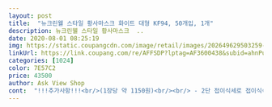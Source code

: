 ```yaml
---
layout: post 
title:  "뉴크린웰 스타일 황사마스크 화이트 대형 KF94, 50개입, 1개" 
description: 뉴크린웰 스타일 황사마스크  ..
date: 2020-08-01 08:25:19 
img: https://static.coupangcdn.com/image/retail/images/202649629503259-7421aaac-c103-4d39-b131-5bca40033bde.jpg 
linkUrl: https://link.coupang.com/re/AFFSDP?lptag=AF3600438&subid=ahnPublicAsk&pageKey=1692674303&itemId=2881979650&vendorItemId=70871089640&traceid=V0-113-1cd94ac19ec3f342 
categories: [1024] 
color: 7E57C2 
price: 43500 
author: Ask View Shop 
cont:  "!!!추가사항!!!<br/>(1장당 약 1150원)<br/><br/> - 2단 접이식세로 접이식속칭 새 부리형<br/><br/> - 3단 접이식(저는 3단 접이식을 선호합니다.<br/>)<br/><br/> - 가격코로나 이전보단 비싸지만,<br/><br/> - 요즘 쿠팡에서 마스크 물량이 슬슬 잘 풀리는 것 같아<br/><br/> - 이번 마스크 대란을 겪으면서 시중에 마스크 브랜드가<br/><br/> - 일단 샀다는거에 초특급 대만족<br/><br/> - 주요 구매 포인트를 모두 충족<br/><br/> - 한박스에 50개입 대용량(지금은 약국에서 인당 구매수량이<br/><br/> -<br/> -<br/> -(추가 후기 2020.<br/>06.<br/>29.<br/>)<br/> -<br/><br/><br/> -<br/> -<br/><br/> -<br/>1,500원이니 일단 지금 좀 더 사놓고 보자는 입장은 공마보다<br/>1.<br/> 4중필터인가(생각보다 3중짜리가 많습니다.<br/>)<br/>10장이지만 어쨌든 매주 사모을 필요가 없어졌다.<br/>)<br/>1개만 개봉해서 써봤습니다.<br/> 냄새가 조금 나긴 합니다.<br/><br/>2.<br/> 2단 접이식인가 3단 접이식인가<br/>3.<br/> 원재료가 국산인가<br/>4.<br/> 제조국이 대한민국인가<br/>5.<br/> 피부과 테스트 유무(생각보다 테스트 거쳤다고 홍보하는<br/>50개 딱 맞네요.<br/><br/>50개가 맞으시면 그 다음 과정이 필요합니다.<br/><br/>57,430원에 사신 분들이 많으실 겁니다.<br/><br/>6.<br/> KF94 인가(갑갑할 수는 있는데 이게 더 잘 차단한다는<br/>6월 26일 새벽부터 오전까지 물량을 엄청 풀었네요.<br/><br/>6월26일 자정 지나서 재고가 확보된 것 같았습니다.<br/><br/>7.<br/> 식약처 인증 유무(당연히 있어야하므로 없으면 식약처에 신고감)<br/>7월부턴 공적마스크 공급이 중단되고, 현재 공적마스크 가격이<br/>8.<br/> 1개씩 개별 포장이 되어 있는가<br/>kf94를 꼭 써야하는 직종이라 항상 마스크 걱정이었는데 100개나 있으니 이제 마스크 걱정은 안 해도 될 듯요<br/>MB필터는 유명하진 않아도 양심적인 한 공장에서 파시는 사이트에서 사다가 여태 썼네요.<br/>중간중간 공적마스크사고 진짜 비싸게 급해서 산거ㅠㅠ 아껴쓰고ㅜㅜ<br/>■ 가격 57,430원(개당 약 1,149원)<br/>■ 구매일시 2020.<br/>06.<br/>26.<br/> 0435<br/>■ 구매제한 1일 1개(50개입 1세트)<br/>■ 단점 아직은 모르겠네요.<br/> 당장은 기존에 사둔 공적마스크부터 쓸거라<br/>■ 사용기한2023.<br/>06.<br/>22.<br/><br/>■ 장점<br/>■ 제품크기 Large 대형 / 3단 접이식<br/>■ 제품특징<br/>● 2020.<br/> 6.<br/> 24.<br/> 착용후기 추가로 남깁니다●<br/>♤ 가격 설정이 판매자와 소비자간 심리전이 좀 있는듯 합니다.<br/><br/>감사합니다쿠팡<br/>개수 세실때 잘못 세실 가능성 있어요.<br/><br/>개수는 다행히도 50개 딱 맞았아요.<br/><br/>개인적으로 제 피부에도 맞으려나 하고 엄청 걱정했어요ㅠ<br/>개인적인 감상은 이거구요.<br/> 그래도 이걸 사서 다행ㅠㅠ<br/>거기다가  다른 공적 마스크보다 얇아서 숨쉬기도 편한 듯요.<br/><br/>고객센터 통해서 신청하세요.<br/> Hurry Up!!!<br/>고맙습니다 쿠팡ㅠ가족이 3명이라 하나만 더사고 싶은데<br/>공적마스크로 사보니까.<br/>.<br/><br/>구매 시 주요 포인트는<br/>구매일로부터 1달 이내 것만 차액 보상 요청이 가능하므로<br/>귀아픔도 적고요.<br/><br/>그냥 다 꺼내서 차근차근 세어 보세요(제가 그랬어요.<br/>.<br/>ㅋㅋㅋ)<br/>그냥 다른거 구경하러 들어왔다가 느낌이 쎄한거예요.<br/><br/>그냥 미세먼지에만 써도 좋으니 코로나가 빨리 끝났으면 좋겠어요.<br/>.<br/>ㅠㅠ<br/>그래서 이제 불빛에 비추며 끈이 있나없나 확인하세요.<br/><br/>그래서 지난 2월쯤 쿠팡에서 천 사다가 진짜 손바느질한 마스크에<br/>그래서인지 봉인씰이 없으니 다들 열려있다고 하는 것 같아요.<br/><br/>그런데 지금(7/13) 이 마스크 쿠팡가격이 더 떨어졌죠.<br/>(54,500원)<br/>그런데 크린웰 마스크는 기존 마스크보다 착용시 안쪽 공간이 커서 호흡 딸림이 덜 하네요.<br/><br/>그리고 4중이라 그런지는 몰라도 확실히 빳빳한 감이 있네요.<br/><br/>그리고 끈이 굵어서 끊어질 일은 없어서 좋았어요.<br/><br/>근데 어제 동생이 갑자기 카톡으로 마스크 링크를 보내와서 급 들어가서 사려고 1시간 정도를 클릭했지만 불발.<br/><br/>급하게 한 박스를 구매했는데 그런데 그 이후에도 계속 물량이 남아 있어서 이제 마스크 가격이 떨어지려나하고 생각했네요.<br/><br/>기존에 있던 공적 마스크는 쓰면 숨이 차는 건 기본이고 안압이 올라가서 나중엔 글도 흐릿하게 잘 안 보일 때가 있더라고요.<br/><br/>깔끔하게 박스도 곱게 잘 왔습니다.<br/><br/>끈 길이가 길면 이어밴드 고리를 이용하여 고정시키는 제품입니다.<br/><br/>내피원단에 대한 알러지성 염료, PH테스트, 아릴아민, 포름알데히드의 4가지 유해성 물질 테스트를 완료했다네요.<br/><br/>너무 감사합니다.<br/><br/>놀라지말고<br/>눈물이 앞을 가립니다.<br/><br/>뉴크린웰로 검색하니<br/>뉴크린웰은 허접하지 않네요.<br/>ㅎㅎ<br/>다르다는걸 알게 됐습니다.<br/><br/>다른 마스크들과 비교해서 보면 일단 각이 잡혀서 그게 좋네요.<br/><br/>더우니까 화내지 마시고 ㅜㅜ<br/>로켓배송 후덜덜하네요.<br/><br/>마스크 박스는 힘이 없어요.<br/><br/>마스크 안이 막 부드럽거나 그런 드라마틱한건 아니지만<br/>마스크가 유일하지 않나 싶네요... <br/><br/>마스크는 공적마스크나 지원금 받은 거로 사고 있었는데,<br/>마스크를 골라서 살 수 있다는 전제하에<br/>만약 코로나가 일찍 끝나도 황사방역용이라<br/>많은 분들 위해서 양보하라 하시니 일단 쓰고 기회되면 살게요ㅠ<br/>무슨 냄새라고 딱 글로 표현하기가 어렵네요.<br/>.<br/>;;<br/>미리 담아놓은 다음, 재입고알림신청을 해놨었는데<br/>미리 옵션사항이 괜찮은 제품을 골라놓고 장바구니에<br/>미세먼지 막을 용도로 사용하면 되니까 기한은 넉넉하네요.<br/><br/>믿음이 강한지라 제겐 주요 포인트)<br/>바로 구매했습니다.<br/> 후기작성에 있어 구매시각까지 의미가 있는건<br/>바로 추가 후기 올라겠습니다.<br/><br/>배송 날짜  2020.<br/> 6.<br/> 21.<br/><br/>배송 시에는 택배 봉지로 포장된거라서 그래서 열렸구, 타브랜드 사진보면 씰이 있던데 여긴 그 자국이 안보이네요.<br/><br/>배송날짜  2020.<br/> 6.<br/> 26<br/>배송되지 않으면 어쩌지 하는 불안감에 몇 번이고 주문목록을 확인하고 배송조회 확인하고<br/>별점은 5점 유지합니다.<br/><br/>보니까 이 마스크는 포장이 반투명하게 비치네요.<br/><br/>보통 24<br/> -36개월 기한이니까<br/>부모님께도 하나 사드렸는데 착용해보니 냄새가 나신다고 하셔서<br/>비벼서 만져보면 보풀날까봐 계속 비추며 확인했어요.<br/><br/>비염 말고도 아무튼 잔병이 잦아요ㅠㅠ<br/>사실 그것도수고하시는 분이 많은 건 알지만 개인적으로는 1500원이 부담이었어요.<br/> 아 진짜 1100원대라도 사고 싶다... <br/>그 아래는 바라지도 않는다ㅜㅜ 그건 신의 영역이다ㅜㅜㅜ 인간의 영역인 1100원대를 사고 싶다ㅜㅜ<br/>사실 어떤 마스크가 좋다 안좋다 이래도 그중에 맞는 거 찾는 게<br/>사용기한은 2023.<br/>6.<br/>18.<br/> 입니다.<br/><br/>사진 보시면 형광등에 위로 비추면 끈이랑 고리가 한쪽으로 잘 있는게 보여요.<br/><br/>새벽 2<br/> -3시 정도에 알림이 와서 비몽사몽간에 보니<br/>새벽 2<br/> -3시에 결제했는데 오전 11시에 도착해서 깜놀.<br/><br/>새벽 내내 그랬네요.<br/><br/>새벽에 일찍 일어나서 혹시나 들어와 봤는데 판매중이길래<br/>생활하다가 보니 덥긴하지만 감염되면 치명적인 위험군에 속하는 가족구성원이 있어요.<br/>ㅠㅠ 아프면 안되는데 ㅠㅠ<br/>시간대는 랜덤이라지만 궁금하실분 위해 남겨본 거구요.<br/><br/>식약처 허가<br/>안버리고 놔둔거 잘 펴서 같이 찍어봅니다.<br/><br/>알림신청을 해놓고 포기하고 있었는데 밤 12시 정도에 알림톡이 와서 급하게 들어가서 다시 1시간동안 클릭 후 포기하기 일보직전인 새벽 1시경에 샀어요.<br/><br/>약간 약품? 냄새라 해야할까... <br/><br/>업체명  크린웰<br/>오늘 외출겸 써보았는데<br/>오후 3시경에 마스크가 오자마자 박스 안의 마스크 개수부터 세어 봤는데요.<br/><br/>오히려 지금보다 마스크 가격이 더 떨어질 수도 있으니<br/>와우 이런 날이 오네요.<br/><br/>요번에 느낀거지만 재입고 알림 신청이 정말 중요하네요.<br/><br/>요즘 마스크파티 하신다는 건 알지만, 저는 지난 시간동안 매번 실패한 1인이라.<br/>.<br/> 그냥 눌렀는데 얼떨결에 샀어요ㅠ<br/>위 포인트를 모두 충족하는게 크린웰 제품이었습니다.<br/><br/>유통기한  2023.<br/> 6.<br/> 17 까지<br/>으로 나오네요.<br/><br/>의약품 안전나라에 들어가서<br/>이 경우 쿠팡에서 현재 특수한 코로나 상황을 감안해<br/>이거 개별봉투가 좀 부드러워서 상자에서 꺼내지 않으면<br/>이거 산다고 이렇게나 기쁠까 싶지만, 솔직히 기쁘네요.<br/><br/>이건 그냥 TMI였고 아무튼 22일 오후 3시8분쯤?사실 이번엔 운이 좋았네요.<br/><br/>이제품 포장 비치기 때문에 확인 가능합니답... <br/><br/>이후 가격이 더 떨어질 수도 있겠지만, 얼른 지금<br/>일부 마스크 끈 진짜 허접한 것도 있더라고요.<br/>.<br/>ㅠ<br/>재입고 알림신청덕에 두 번 모두 성공했어요.<br/><br/>저는 신경 쓰이는 수준은 아닌데 개인차는 있을 수 있습니다.<br/><br/>저는 정말정말 피부가 예민하고<br/>저는 제품 리뷰를 할게요.<br/><br/>적어도 공적마스크(1,500원)보다는 싸다.<br/><br/>정말 다양하다는걸 알게 됐고 마스크 스타일, 특징도 조금씩<br/>정말 어려운 사람이에요.<br/><br/>제 기준에선 마스크 쓰는데 지장이 있을 정도는 아닌지라<br/>제품명  뉴크린웰스타일 황사방역용 마스크(KF94)<br/>제품이 많지 않습니다.<br/>)<br/>좀 더 싸면 일단 구입.<br/> 공마 중단되고 시장 물량이 정상 가동되면<br/>좋은 제품을 필요한 시기에 구매할 수 있게 해주셔서<br/>주문 가격  57430원<br/>주문 날짜  2020.<br/> 6.<br/> 21.<br/><br/>주문날짜 2020.<br/>6.<br/> 22.<br/>기준으로 거의 최신 제조품이네요.<br/><br/>주문날짜  2020.<br/> 6.<br/> 26<br/>지켜보자는 입장 등<br/>진짜진짜 쿠팡을 애정하는 1인입니다.<br/><br/>착용감이나 피부 트러블 등은 나중에 쓰게 됐을 때 특이점이 있으면<br/>착용후기는 일단 써보고 다시 올게요.<br/><br/>코로나를 기점으로 원자재값이 상승했으리라 여겨지지만,<br/>쿠팡 kf94 일회용 마스크를 사려고 별별 짓을 다 했지만 모두 실패로 끝나서 매크로는 절대 이길 수 없다라고 자포자기하고 있었는데요.<br/><br/>쿠팡만 수량 확인하느라 봉인씰없이 들어오는지는 모르겠어요.<br/><br/>크린웰 마스크 재입고 알림이더라고요.<br/><br/>품목구분  의약외품<br/>품목기준코드  201906641<br/>하나하나 확인하느라 좀 시간이 걸렸지만,<br/>한시적으로 가격 차액을 쿠팡캐시로 적립해 줍니다.<br/><br/>허가번호  7<br/>허가일  2019.<br/> 9.<br/> 23<br/>호흡기는 정말 아주 허약한 사람입니다.<br/>ㅠㅠ<br/>혹시 구매하셨다면 나중에 열다가 당황마시고 저처럼 모두 확인해보세요.<br/><br/>혹시 아직 잘 모르시는 분 위해서 비교 사진도 추가할게요.<br/>ㅎㅎ<br/>혹시라도 잘 샀는데 끈이 없으면... <br/>아찔하잖아요ㅠㅠ<br/>" 
---
```

